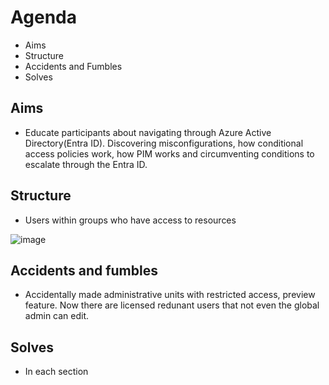 # Agenda 

* Aims
* Structure
* Accidents and Fumbles
* Solves

## Aims 
* Educate participants about navigating through Azure Active Directory(Entra ID). Discovering misconfigurations, how conditional access policies work, how PIM works and circumventing conditions to escalate through the Entra ID.

## Structure 
* Users within groups who have access to resources

![image](https://github.com/IshaqSiddiqui/Revolutionary/assets/100017925/8458d12b-0f82-4388-91c6-ece5150bdc8b)


## Accidents and fumbles 
* Accidentally made administrative units with restricted access, preview feature. Now there are licensed redunant users that not even the global admin can edit.

## Solves 
* In each section




